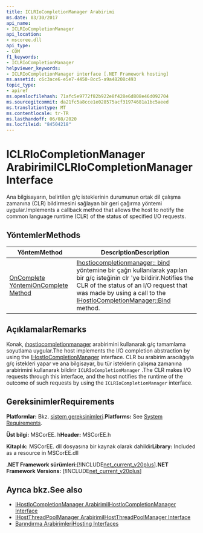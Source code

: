 ```yaml
---
title: ICLRIoCompletionManager Arabirimi
ms.date: 03/30/2017
api_name:
- ICLRIoCompletionManager
api_location:
- mscoree.dll
api_type:
- COM
f1_keywords:
- ICLRIoCompletionManager
helpviewer_keywords:
- ICLRIoCompletionManager interface [.NET Framework hosting]
ms.assetid: c6c3ace6-e5e7-4450-8cc5-a9a48208c493
topic_type:
- apiref
ms.openlocfilehash: 71afc5e9772f82b922e8f428e6d808e46d092704
ms.sourcegitcommit: da21fc5a8cce1e028575acf31974681a1bc5aeed
ms.translationtype: MT
ms.contentlocale: tr-TR
ms.lasthandoff: 06/08/2020
ms.locfileid: "84504218"
---
```

# <a name="iclriocompletionmanager-interface"></a><span data-ttu-id="87541-102">ICLRIoCompletionManager Arabirimi</span><span class="sxs-lookup"><span data-stu-id="87541-102">ICLRIoCompletionManager Interface</span></span>
<span data-ttu-id="87541-103">Ana bilgisayarın, belirtilen g/ç isteklerinin durumunun ortak dil çalışma zamanına (CLR) bildirmesini sağlayan bir geri çağırma yöntemi uygular.</span><span class="sxs-lookup"><span data-stu-id="87541-103">Implements a callback method that allows the host to notify the common language runtime (CLR) of the status of specified I/O requests.</span></span>  
  
## <a name="methods"></a><span data-ttu-id="87541-104">Yöntemler</span><span class="sxs-lookup"><span data-stu-id="87541-104">Methods</span></span>  
  
|<span data-ttu-id="87541-105">Yöntem</span><span class="sxs-lookup"><span data-stu-id="87541-105">Method</span></span>|<span data-ttu-id="87541-106">Description</span><span class="sxs-lookup"><span data-stu-id="87541-106">Description</span></span>|  
|------------|-----------------|  
|[<span data-ttu-id="87541-107">OnComplete Yöntemi</span><span class="sxs-lookup"><span data-stu-id="87541-107">OnComplete Method</span></span>](iclriocompletionmanager-oncomplete-method.md)|<span data-ttu-id="87541-108">[Ihostiocompletionmanager:: bind](ihostiocompletionmanager-bind-method.md) yöntemine bir çağrı kullanılarak yapılan bir g/ç isteğinin clr 'ye bildirir.</span><span class="sxs-lookup"><span data-stu-id="87541-108">Notifies the CLR of the status of an I/O request that was made by using a call to the [IHostIoCompletionManager::Bind](ihostiocompletionmanager-bind-method.md) method.</span></span>|  
  
## <a name="remarks"></a><span data-ttu-id="87541-109">Açıklamalar</span><span class="sxs-lookup"><span data-stu-id="87541-109">Remarks</span></span>  
 <span data-ttu-id="87541-110">Konak, [ıhostiocompletionmanager](ihostiocompletionmanager-interface.md) arabirimini kullanarak g/ç tamamlama soyutlama uygular.</span><span class="sxs-lookup"><span data-stu-id="87541-110">The host implements the I/O completion abstraction by using the [IHostIoCompletionManager](ihostiocompletionmanager-interface.md) interface.</span></span> <span data-ttu-id="87541-111">CLR bu arabirim aracılığıyla g/ç istekleri yapar ve ana bilgisayar, bu tür isteklerin çalışma zamanına arabirimini kullanarak bildirir `ICLRIoCompletionManager` .</span><span class="sxs-lookup"><span data-stu-id="87541-111">The CLR makes I/O requests through this interface, and the host notifies the runtime of the outcome of such requests by using the `ICLRIoCompletionManager` interface.</span></span>  
  
## <a name="requirements"></a><span data-ttu-id="87541-112">Gereksinimler</span><span class="sxs-lookup"><span data-stu-id="87541-112">Requirements</span></span>  
 <span data-ttu-id="87541-113">**Platformlar:** Bkz. [sistem gereksinimleri](../../get-started/system-requirements.md).</span><span class="sxs-lookup"><span data-stu-id="87541-113">**Platforms:** See [System Requirements](../../get-started/system-requirements.md).</span></span>  
  
 <span data-ttu-id="87541-114">**Üst bilgi:** MSCorEE. h</span><span class="sxs-lookup"><span data-stu-id="87541-114">**Header:** MSCorEE.h</span></span>  
  
 <span data-ttu-id="87541-115">**Kitaplık:** MSCorEE. dll dosyasına bir kaynak olarak dahildir</span><span class="sxs-lookup"><span data-stu-id="87541-115">**Library:** Included as a resource in MSCorEE.dll</span></span>  
  
 <span data-ttu-id="87541-116">**.NET Framework sürümleri:**[!INCLUDE[net_current_v20plus](../../../../includes/net-current-v20plus-md.md)]</span><span class="sxs-lookup"><span data-stu-id="87541-116">**.NET Framework Versions:** [!INCLUDE[net_current_v20plus](../../../../includes/net-current-v20plus-md.md)]</span></span>  
  
## <a name="see-also"></a><span data-ttu-id="87541-117">Ayrıca bkz.</span><span class="sxs-lookup"><span data-stu-id="87541-117">See also</span></span>

- [<span data-ttu-id="87541-118">IHostIoCompletionManager Arabirimi</span><span class="sxs-lookup"><span data-stu-id="87541-118">IHostIoCompletionManager Interface</span></span>](ihostiocompletionmanager-interface.md)
- [<span data-ttu-id="87541-119">IHostThreadPoolManager Arabirimi</span><span class="sxs-lookup"><span data-stu-id="87541-119">IHostThreadPoolManager Interface</span></span>](ihostthreadpoolmanager-interface.md)
- [<span data-ttu-id="87541-120">Barındırma Arabirimleri</span><span class="sxs-lookup"><span data-stu-id="87541-120">Hosting Interfaces</span></span>](hosting-interfaces.md)
